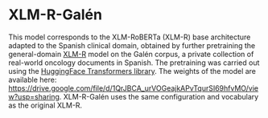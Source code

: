 # XLM-R-Galén

This model corresponds to the XLM-RoBERTa (XLM-R) base architecture adapted to the Spanish clinical domain, obtained by further pretraining the general-domain [XLM-R](https://huggingface.co/xlm-roberta-base) model on the Galén corpus, a private collection of real-world oncology documents in Spanish. The pretraining was carried out using the [HuggingFace Transformers library](https://github.com/huggingface/transformers/blob/master/examples/pytorch/language-modeling/run_mlm.py). The weights of the model are available here: https://drive.google.com/file/d/1QrJBCA_urVOGeajkAPvTqurSI69hfvMO/view?usp=sharing. XLM-R-Galén uses the same configuration and vocabulary as the original XLM-R.
